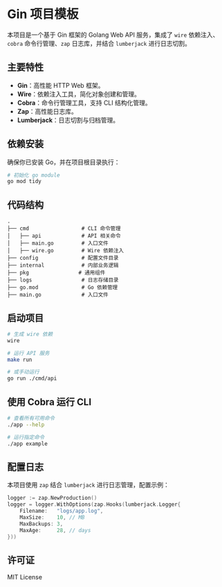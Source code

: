 # Gin 项目模板

本项目是一个基于 Gin 框架的 Golang Web API 服务，集成了 `wire` 依赖注入、`cobra` 命令行管理、`zap` 日志库，并结合 `lumberjack` 进行日志切割。

## 主要特性
- **Gin**：高性能 HTTP Web 框架。
- **Wire**：依赖注入工具，简化对象创建和管理。
- **Cobra**：命令行管理工具，支持 CLI 结构化管理。
- **Zap**：高性能日志库。
- **Lumberjack**：日志切割与归档管理。

## 依赖安装

确保你已安装 Go，并在项目根目录执行：

```sh
# 初始化 go module
go mod tidy
```

## 代码结构

```
.
├── cmd                 # CLI 命令管理
│   ├── api             # API 相关命令
│   ├── main.go         # 入口文件
│   ├── wire.go         # Wire 依赖注入
├── config              # 配置文件目录
├── internal            # 内部业务逻辑
├── pkg                # 通用组件
├── logs                # 日志存储目录
├── go.mod              # Go 依赖管理
├── main.go             # 入口文件
```

## 启动项目

```sh
# 生成 wire 依赖
wire

# 运行 API 服务
make run

# 或手动运行
go run ./cmd/api
```

## 使用 Cobra 运行 CLI

```sh
# 查看所有可用命令
./app --help

# 运行指定命令
./app example
```

## 配置日志
本项目使用 `zap` 结合 `lumberjack` 进行日志管理，配置示例：

```go
logger := zap.NewProduction()
logger = logger.WithOptions(zap.Hooks(lumberjack.Logger{
    Filename:   "logs/app.log",
    MaxSize:    10, // MB
    MaxBackups: 3,
    MaxAge:     28, // days
}))
```


## 许可证
MIT License

